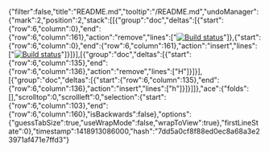 {"filter":false,"title":"README.md","tooltip":"/README.md","undoManager":{"mark":2,"position":2,"stack":[[{"group":"doc","deltas":[{"start":{"row":6,"column":0},"end":{"row":6,"column":161},"action":"remove","lines":["[![Build status](https://ci.appveyor.com/api/projects/status/05c8hiy96fmn0s37/branch/master?svg=true)](https://ci.appveyor.com/project/Marsup/lout/branch/master)"]},{"start":{"row":6,"column":0},"end":{"row":6,"column":161},"action":"insert","lines":["[![Build status](https://ci.appveyor.com/api/projects/status/05c8hiy96fmn0s37/branch/master?svg=true)](https://ci.appveyor.com/project/Hapijs/lout/branch/master)"]}]}],[{"group":"doc","deltas":[{"start":{"row":6,"column":135},"end":{"row":6,"column":136},"action":"remove","lines":["H"]}]}],[{"group":"doc","deltas":[{"start":{"row":6,"column":135},"end":{"row":6,"column":136},"action":"insert","lines":["h"]}]}]]},"ace":{"folds":[],"scrolltop":0,"scrollleft":0,"selection":{"start":{"row":6,"column":103},"end":{"row":6,"column":160},"isBackwards":false},"options":{"guessTabSize":true,"useWrapMode":false,"wrapToView":true},"firstLineState":0},"timestamp":1418913086000,"hash":"7dd5a0cf8f88ed0ec8a68a3e23971af471e7ffd3"}